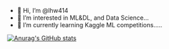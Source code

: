 - 👋 Hi, I’m @lhw414
- 👀 I’m interested in ML&DL, and Data Science...
- 🌱 I’m currently learning Kaggle ML competitions.....
   
[![Anurag's GitHub stats](https://github-readme-stats.vercel.app/api?username=lhw414&count_private=true&show_icons=true&theme=tokyonight&hide_rank=true)](https://github.com/anuraghazra/github-readme-stats)

<!---
lhw414/lhw414 is a ✨ special ✨ repository because its `README.md` (this file) appears on your GitHub profile.
You can click the Preview link to take a look at your changes.
--->
